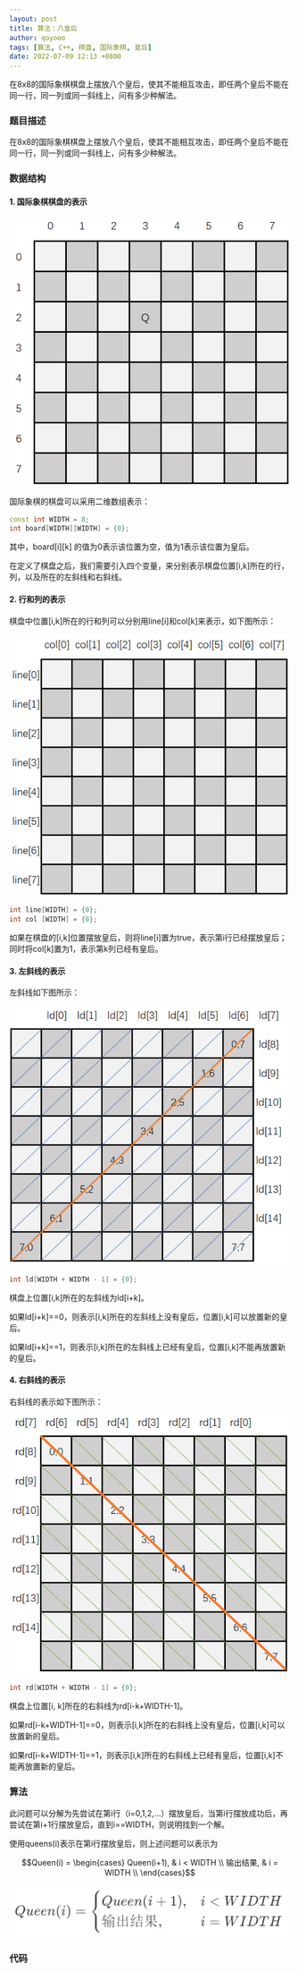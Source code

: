```yaml
---
layout: post
title: 算法：八皇后
author: qoyooo
tags: [算法, C++, 棋盘, 国际象棋, 皇后]
date: 2022-07-09 12:13 +0800
---
```

在8x8的国际象棋棋盘上摆放八个皇后，使其不能相互攻击，即任两个皇后不能在同一行，同一列或同一斜线上，问有多少种解法。


### 题目描述

在8x8的国际象棋棋盘上摆放八个皇后，使其不能相互攻击，即任两个皇后不能在同一行，同一列或同一斜线上，问有多少种解法。

### 数据结构

#### 1. 国际象棋棋盘的表示

![chessboard](https://github.com/qoyooo/qoyooo.github.io/raw/main/_posts/images/queens00.png)

国际象棋的棋盘可以采用二维数组表示：
``` C++
const int WIDTH = 8;
int board[WIDTH][WIDTH] = {0};
```
其中，board[i][k] 的值为0表示该位置为空，值为1表示该位置为皇后。

在定义了棋盘之后，我们需要引入四个变量，来分别表示棋盘位置[i,k]所在的行，列，以及所在的左斜线和右斜线。


#### 2. 行和列的表示

棋盘中位置[i,k]所在的行和列可以分别用line[i]和col[k]来表示，如下图所示：

![line,column](https://github.com/qoyooo/qoyooo.github.io/raw/main/_posts/images/queens01.png)

``` C++
int line[WIDTH] = {0};
int col [WIDTH] = {0};
```
如果在棋盘的[i,k]位置摆放皇后，则将line[i]置为true，表示第i行已经摆放皇后；同时将col[k]置为1，表示第k列已经有皇后。

#### 3. 左斜线的表示

左斜线如下图所示：

![leftdash](https://github.com/qoyooo/qoyooo.github.io/raw/main/_posts/images/queens02.png)

``` C++
int ld[WIDTH + WIDTH - 1] = {0};
```

棋盘上位置[i,k]所在的左斜线为ld[i+k]。

如果ld[i+k]==0，则表示[i,k]所在的左斜线上没有皇后，位置[i,k]可以放置新的皇后。

如果ld[i+k]==1，则表示[i,k]所在的左斜线上已经有皇后，位置[i,k]不能再放置新的皇后。

#### 4. 右斜线的表示

右斜线的表示如下图所示：

![rightdash](https://github.com/qoyooo/qoyooo.github.io/raw/main/_posts/images/queens03.png)

``` C++
int rd[WIDTH + WIDTH - 1] = {0};
```

棋盘上位置[i, k]所在的右斜线为rd[i-k+WIDTH-1]。

如果rd[i-k+WIDTH-1]==0，则表示[i,k]所在的右斜线上没有皇后，位置[i,k]可以放置新的皇后。

如果rd[i-k+WIDTH-1]==1，则表示[i,k]所在的右斜线上已经有皇后，位置[i,k]不能再放置新的皇后。


### 算法

此问题可以分解为先尝试在第i行（i=0,1,2,...）摆放皇后，当第i行摆放成功后，再尝试在第i+1行摆放皇后，直到i==WIDTH，则说明找到一个解。

使用queens(i)表示在第i行摆放皇后，则上述问题可以表示为


$$Queen(i) = \begin{cases}
Queen(i+1), & i < WIDTH \\
输出结果, & i = WIDTH \\
\end{cases}$$

![image](queen_fun.png)

### 代码

